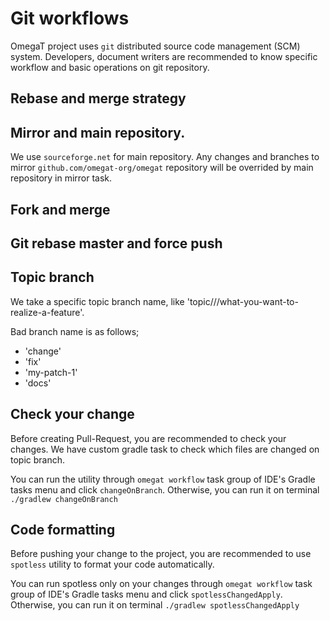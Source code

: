 # Git workflows

OmegaT project uses `git` distributed source code management (SCM) system.
Developers, document writers are recommended to know specific workflow and basic
operations on git repository.

## Rebase and merge strategy


## Mirror and main repository.

We use `sourceforge.net` for main repository.
Any changes and branches to mirror `github.com/omegat-org/omegat` repository will be overrided by main repository in
mirror task.

## Fork and merge


## Git rebase master and force push


## Topic branch

We take a specific topic branch name, like 'topic/<username>/<component>/what-you-want-to-realize-a-feature'.

Bad branch name is as follows;

- 'change'
- 'fix'
- 'my-patch-1'
- 'docs'


## Check your change

Before creating Pull-Request, you are recommended to check your changes.
We have custom gradle task to check which files are changed on topic branch.

You can run the utility through `omegat workflow` task group of IDE's Gradle tasks menu
and click `changeOnBranch`.
Otherwise, you can run it on terminal `./gradlew changeOnBranch`

## Code formatting

Before pushing your change to the project, you are recommended to use `spotless` utility
to format your code automatically.

You can run spotless only on your changes through `omegat workflow` task group of IDE's Gradle tasks menu
and click `spotlessChangedApply`.
Otherwise, you can run it on terminal `./gradlew spotlessChangedApply`

